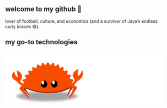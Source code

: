 ## welcome to my github 🤗
lover of football, culture, and economics (and a survivor of Java’s endless curly braces 😅).

## my go-to technologies
<img src="rustance.gif">
